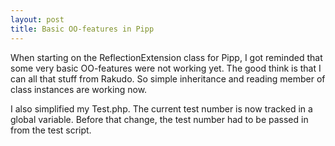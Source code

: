 ```yaml
---
layout: post
title: Basic OO-features in Pipp
---
```


When starting on the ReflectionExtension class for Pipp, I got reminded that some very basic OO-features were not working yet. The good think is that I can all that stuff from Rakudo. So simple inheritance and reading member of class instances are working now.

I also simplified my Test.php. The current test number is now tracked in a global variable. Before that change, the test number had to be passed in from the test script.
